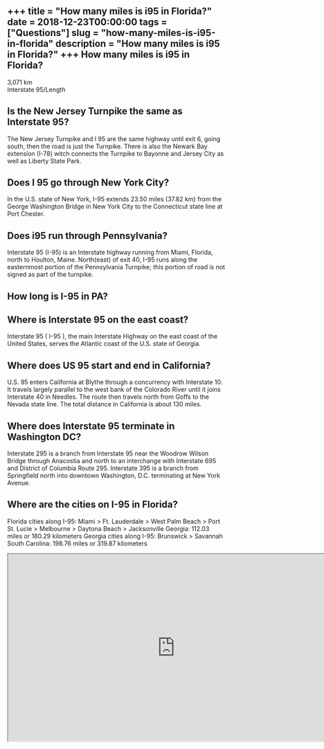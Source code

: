 +++
title = "How many miles is i95 in Florida?"
date = 2018-12-23T00:00:00
tags = ["Questions"]
slug = "how-many-miles-is-i95-in-florida"
description = "How many miles is i95 in Florida?"
+++
How many miles is i95 in Florida?
---------------------------------

3,071 km  
Interstate 95/Length

Is the New Jersey Turnpike the same as Interstate 95?
-----------------------------------------------------

The New Jersey Turnpike and I 95 are the same highway until exit 6, going south, then the road is just the Turnpike. There is also the Newark Bay extension (I-78) witch connects the Turnpike to Bayonne and Jersey City as well as Liberty State Park.

Does I 95 go through New York City?
-----------------------------------

In the U.S. state of New York, I-95 extends 23.50 miles (37.82 km) from the George Washington Bridge in New York City to the Connecticut state line at Port Chester.

Does i95 run through Pennsylvania?
----------------------------------

Interstate 95 (I-95) is an Interstate highway running from Miami, Florida, north to Houlton, Maine. North(east) of exit 40, I-95 runs along the easternmost portion of the Pennsylvania Turnpike; this portion of road is not signed as part of the turnpike.

How long is I-95 in PA?
-----------------------

Where is Interstate 95 on the east coast?
-----------------------------------------

Interstate 95 ( I-95 ), the main Interstate Highway on the east coast of the United States, serves the Atlantic coast of the U.S. state of Georgia.

Where does US 95 start and end in California?
---------------------------------------------

U.S. 95 enters California at Blythe through a concurrency with Interstate 10. It travels largely parallel to the west bank of the Colorado River until it joins Interstate 40 in Needles. The route then travels north from Goffs to the Nevada state line. The total distance in California is about 130 miles.

Where does Interstate 95 terminate in Washington DC?
----------------------------------------------------

Interstate 295 is a branch from Interstate 95 near the Woodrow Wilson Bridge through Anacostia and north to an interchange with Interstate 695 and District of Columbia Route 295. Interstate 395 is a branch from Springfield north into downtown Washington, D.C. terminating at New York Avenue.

Where are the cities on I-95 in Florida?
----------------------------------------

Florida cities along I-95: Miami &gt; Ft. Lauderdale &gt; West Palm Beach &gt; Port St. Lucie &gt; Melbourne &gt; Daytona Beach &gt; Jacksonville Georgia: 112.03 miles or 180.29 kilometers Georgia cities along I-95: Brunswick &gt; Savannah South Carolina: 198.76 miles or 319.87 kilometers

<iframe allow="accelerometer; autoplay; clipboard-write; encrypted-media; gyroscope; picture-in-picture" allowfullscreen="" class="__youtube_prefs__  epyt-is-override  no-lazyload" data-no-lazy="1" data-origheight="433" data-origwidth="770" data-skipgform_ajax_framebjll="" height="433" id="_ytid_60591" loading="lazy" src="https://www.youtube.com/embed/oqfFe2MlZG8?enablejsapi=1&autoplay=0&cc_load_policy=0&cc_lang_pref=&iv_load_policy=1&loop=0&modestbranding=0&rel=1&fs=1&playsinline=0&autohide=2&theme=dark&color=red&controls=1&" title="YouTube player" width="770"></iframe>